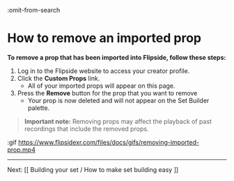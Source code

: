 :omit-from-search

# How to remove an imported prop

**To remove a prop that has been imported into Flipside, follow these steps:**

1. Log in to the Flipside website to access your creator profile.
2. Click the **Custom Props** link.
   * All of your imported props will appear on this page.
3. Press the **Remove** button for the prop that you want to remove
   * Your prop is now deleted and will not appear on the Set Builder palette.

> **Important note:** Removing props may affect the playback of past recordings that
include the removed props.

:gif https://www.flipsidexr.com/files/docs/gifs/removing-imported-prop.mp4

---

Next: [[ Building your set / How to make set building easy ]]
